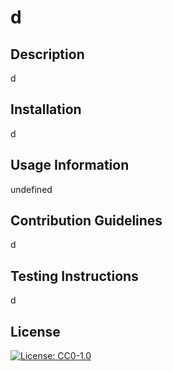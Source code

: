 # d

## Description
d

## Installation
d

## Usage Information
undefined

## Contribution Guidelines
d

## Testing Instructions
d

## License
[![License: CC0-1.0](https://img.shields.io/badge/License-CC0_1.0-lightgrey.svg)](http://creativecommons.org/publicdomain/zero/1.0/)
